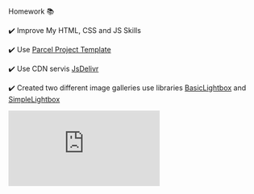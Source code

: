 Homework 📚

✔️ Improve My HTML, CSS and JS Skills

✔️ Use [Parcel Project Template](https://github.com/goitacademy/parcel-project-template)

✔️ Use CDN servis [JsDelivr](https://www.jsdelivr.com)

✔️ Created two different image galleries use libraries [BasicLightbox](https://basiclightbox.electerious.com) and [SimpleLightbox](https://simplelightbox.com)


![](https://daria-hryshchenko.github.io/GalleryItems-USE-BasicLightbox-SimpleLightbox/02-lightbox.html)
